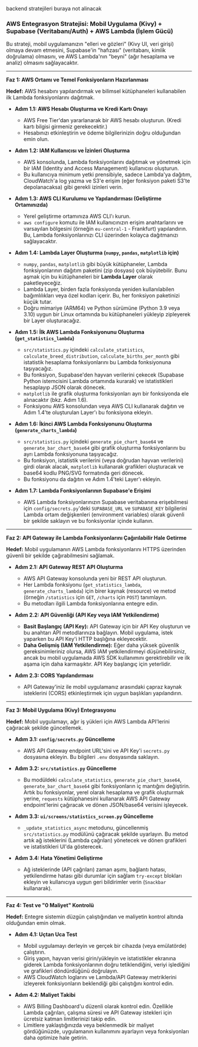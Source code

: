 backend stratejileri buraya not alinacak
### **AWS Entegrasyon Stratejisi: Mobil Uygulama (Kivy) + Supabase (Veritabanı/Auth) + AWS Lambda (İşlem Gücü)**

Bu strateji, mobil uygulamanızın "elleri ve gözleri" (Kivy UI, veri girişi) olmaya devam etmesini, Supabase'in "hafızası" (veritabanı, kimlik doğrulama) olmasını, ve AWS Lambda'nın "beyni" (ağır hesaplama ve analiz) olmasını sağlayacaktır.

---

**Faz 1: AWS Ortamı ve Temel Fonksiyonların Hazırlanması**

**Hedef:** AWS hesabını yapılandırmak ve bilimsel kütüphaneleri kullanabilen ilk Lambda fonksiyonlarını dağıtmak.

*   **Adım 1.1: AWS Hesabı Oluşturma ve Kredi Kartı Onayı**
    *   AWS Free Tier'dan yararlanarak bir AWS hesabı oluşturun. (Kredi kartı bilgisi girmeniz gerekecektir.)
    *   Hesabınızı etkinleştirin ve ödeme bilgilerinizin doğru olduğundan emin olun.

*   **Adım 1.2: IAM Kullanıcısı ve İzinleri Oluşturma**
    *   AWS konsolunda, Lambda fonksiyonlarını dağıtmak ve yönetmek için bir IAM (Identity and Access Management) kullanıcısı oluşturun.
    *   Bu kullanıcıya minimum yetki prensibiyle, sadece Lambda'ya dağıtım, CloudWatch'a log yazma ve S3'e erişim (eğer fonksiyon paketi S3'te depolanacaksa) gibi gerekli izinleri verin.

*   **Adım 1.3: AWS CLI Kurulumu ve Yapılandırması (Geliştirme Ortamınızda)**
    *   Yerel geliştirme ortamınıza AWS CLI'ı kurun.
    *   `aws configure` komutu ile IAM kullanıcınızın erişim anahtarlarını ve varsayılan bölgesini (örneğin `eu-central-1` - Frankfurt) yapılandırın. Bu, Lambda fonksiyonlarınızı CLI üzerinden kolayca dağıtmanızı sağlayacaktır.

*   **Adım 1.4: Lambda Layer Oluşturma (`numpy`, `pandas`, `matplotlib` için)**
    *   `numpy`, `pandas`, `matplotlib` gibi büyük kütüphaneler, Lambda fonksiyonlarının dağıtım paketini (zip dosyası) çok büyütebilir. Bunu aşmak için bu kütüphaneleri bir **Lambda Layer** olarak paketleyeceğiz.
    *   Lambda Layer, birden fazla fonksiyonda yeniden kullanılabilen bağımlılıkları veya özel kodları içerir. Bu, her fonksiyon paketinizi küçük tutar.
    *   Doğru mimariye (ARM64) ve Python sürümüne (Python 3.9 veya 3.10) uygun bir Linux ortamında bu kütüphaneleri yükleyip zipleyerek bir Layer oluşturacağız.

*   **Adım 1.5: İlk AWS Lambda Fonksiyonunu Oluşturma (`get_statistics_lambda`)**
    *   `src/statistics.py` içindeki `calculate_statistics`, `calculate_breed_distribution`, `calculate_births_per_month` gibi istatistik hesaplama fonksiyonlarını bu Lambda fonksiyonuna taşıyacağız.
    *   Bu fonksiyon, Supabase'den hayvan verilerini çekecek (Supabase Python istemcisini Lambda ortamında kurarak) ve istatistikleri hesaplayıp JSON olarak dönecek.
    *   `matplotlib` ile grafik oluşturma fonksiyonları ayrı bir fonksiyonda ele alınacaktır (bkz. Adım 1.6).
    *   Fonksiyonu AWS konsolundan veya AWS CLI kullanarak dağıtın ve Adım 1.4'te oluşturulan Layer'ı bu fonksiyona ekleyin.

*   **Adım 1.6: İkinci AWS Lambda Fonksiyonunu Oluşturma (`generate_charts_lambda`)**
    *   `src/statistics.py` içindeki `generate_pie_chart_base64` ve `generate_bar_chart_base64` gibi grafik oluşturma fonksiyonlarını bu ayrı Lambda fonksiyonuna taşıyacağız.
    *   Bu fonksiyon, istatistik verilerini (veya doğrudan hayvan verilerini) girdi olarak alacak, `matplotlib` kullanarak grafikleri oluşturacak ve base64 kodlu PNG/SVG formatında geri dönecek.
    *   Bu fonksiyonu da dağıtın ve Adım 1.4'teki Layer'ı ekleyin.

*   **Adım 1.7: Lambda Fonksiyonlarının Supabase'e Erişimi**
    *   AWS Lambda fonksiyonlarınızın Supabase veritabanına erişebilmesi için `config/secrets.py`'deki `SUPABASE_URL` ve `SUPABASE_KEY` bilgilerini Lambda ortam değişkenleri (environment variables) olarak güvenli bir şekilde saklayın ve bu fonksiyonlar içinde kullanın.

---

**Faz 2: API Gateway ile Lambda Fonksiyonlarını Çağırılabilir Hale Getirme**

**Hedef:** Mobil uygulamanın AWS Lambda fonksiyonlarını HTTPS üzerinden güvenli bir şekilde çağırabilmesini sağlamak.

*   **Adım 2.1: API Gateway REST API Oluşturma**
    *   AWS API Gateway konsolunda yeni bir REST API oluşturun.
    *   Her Lambda fonksiyonu (`get_statistics_lambda`, `generate_charts_lambda`) için birer kaynak (resource) ve metod (örneğin `/statistics` için `GET`, `/charts` için `POST`) tanımlayın.
    *   Bu metodları ilgili Lambda fonksiyonlarına entegre edin.

*   **Adım 2.2: API Güvenliği (API Key veya IAM Yetkilendirme)**
    *   **Basit Başlangıç (API Key):** API Gateway için bir API Key oluşturun ve bu anahtarı API metodlarınıza bağlayın. Mobil uygulama, istek yaparken bu API Key'i HTTP başlığına ekleyecektir.
    *   **Daha Gelişmiş (IAM Yetkilendirme):** Eğer daha yüksek güvenlik gereksinimleriniz olursa, AWS IAM yetkilendirmeyi düşünebilirsiniz, ancak bu mobil uygulamada AWS SDK kullanımını gerektirebilir ve ilk aşama için daha karmaşıktır. API Key başlangıç için yeterlidir.

*   **Adım 2.3: CORS Yapılandırması**
    *   API Gateway'iniz ile mobil uygulamanız arasındaki çapraz kaynak isteklerini (CORS) etkinleştirmek için uygun başlıkları yapılandırın.

---

**Faz 3: Mobil Uygulama (Kivy) Entegrasyonu**

**Hedef:** Mobil uygulamayı, ağır iş yükleri için AWS Lambda API'lerini çağıracak şekilde güncellemek.

*   **Adım 3.1: `config/secrets.py` Güncelleme**
    *   AWS API Gateway endpoint URL'sini ve API Key'i `secrets.py` dosyasına ekleyin. Bu bilgileri `.env` dosyasında saklayın.

*   **Adım 3.2: `src/statistics.py` Güncelleme**
    *   Bu modüldeki `calculate_statistics`, `generate_pie_chart_base64`, `generate_bar_chart_base64` gibi fonksiyonların iç mantığını değiştirin. Artık bu fonksiyonlar, yerel olarak hesaplama ve grafik oluşturmak yerine, `requests` kütüphanesini kullanarak AWS API Gateway endpoint'lerini çağıracak ve dönen JSON/base64 verisini işleyecek.

*   **Adım 3.3: `ui/screens/statistics_screen.py` Güncelleme**
    *   `_update_statistics_async` metodunu, güncellenmiş `src/statistics.py` modülünü çağıracak şekilde uyarlayın. Bu metod artık ağ isteklerini (Lambda çağrıları) yönetecek ve dönen grafikleri ve istatistikleri UI'da gösterecek.

*   **Adım 3.4: Hata Yönetimi Geliştirme**
    *   Ağ isteklerinde (API çağrıları) zaman aşımı, bağlantı hatası, yetkilendirme hatası gibi durumlar için sağlam `try-except` blokları ekleyin ve kullanıcıya uygun geri bildirimler verin (`Snackbar` kullanarak).

---

**Faz 4: Test ve "0 Maliyet" Kontrolü**

**Hedef:** Entegre sistemin düzgün çalıştığından ve maliyetin kontrol altında olduğundan emin olmak.

*   **Adım 4.1: Uçtan Uca Test**
    *   Mobil uygulamayı derleyin ve gerçek bir cihazda (veya emülatörde) çalıştırın.
    *   Giriş yapın, hayvan verisi girin/yükleyin ve istatistikler ekranına giderek Lambda fonksiyonlarının doğru tetiklendiğini, veriyi işlediğini ve grafikleri döndürdüğünü doğrulayın.
    *   AWS CloudWatch loglarını ve Lambda/API Gateway metriklerini izleyerek fonksiyonların beklendiği gibi çalıştığını kontrol edin.

*   **Adım 4.2: Maliyet Takibi**
    *   AWS Billing Dashboard'u düzenli olarak kontrol edin. Özellikle Lambda çağrıları, çalışma süresi ve API Gateway istekleri için ücretsiz katman limitlerinizi takip edin.
    *   Limitlere yaklaştığınızda veya beklenmedik bir maliyet gördüğünüzde, uygulamanın kullanımını ayarlayın veya fonksiyonları daha optimize hale getirin.
